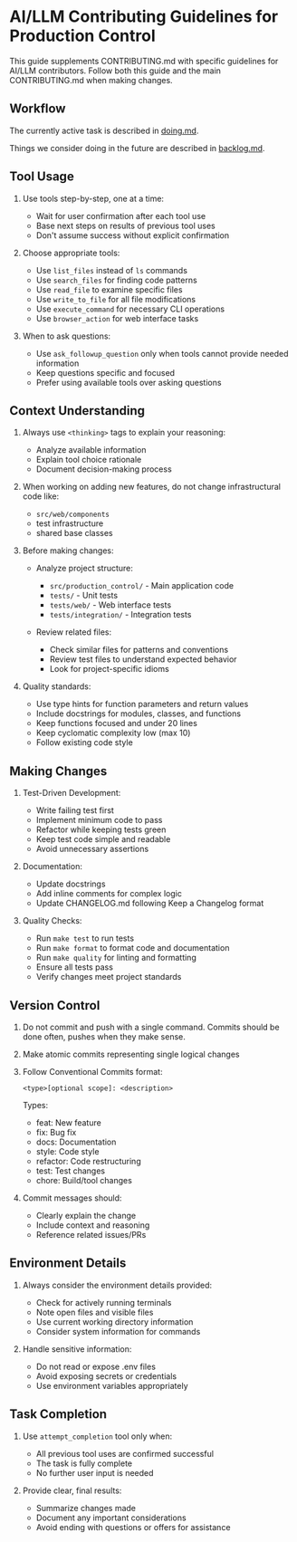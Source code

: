 # AI/LLM Contributing Guidelines for Production Control

This guide supplements CONTRIBUTING.md with specific guidelines for AI/LLM contributors.
Follow both this guide and the main CONTRIBUTING.md when making changes.

## Workflow

The currently active task is described in [doing.md](./work/doing.md).

Things we consider doing in the future are described in [backlog.md](./work/backlog.md).

## Tool Usage

1. Use tools step-by-step, one at a time:
   - Wait for user confirmation after each tool use
   - Base next steps on results of previous tool uses
   - Don't assume success without explicit confirmation

2. Choose appropriate tools:
   - Use `list_files` instead of `ls` commands
   - Use `search_files` for finding code patterns
   - Use `read_file` to examine specific files
   - Use `write_to_file` for all file modifications
   - Use `execute_command` for necessary CLI operations
   - Use `browser_action` for web interface tasks

3. When to ask questions:
   - Use `ask_followup_question` only when tools cannot provide needed information
   - Keep questions specific and focused
   - Prefer using available tools over asking questions

## Context Understanding

1. Always use `<thinking>` tags to explain your reasoning:
   - Analyze available information
   - Explain tool choice rationale
   - Document decision-making process

2. When working on adding new features, do not change infrastructural code like:
   - `src/web/components`
   - test infrastructure
   - shared base classes

3. Before making changes:
   - Analyze project structure:
     - `src/production_control/` - Main application code
     - `tests/` - Unit tests
     - `tests/web/` - Web interface tests
     - `tests/integration/` - Integration tests

   - Review related files:
     - Check similar files for patterns and conventions
     - Review test files to understand expected behavior
     - Look for project-specific idioms

4. Quality standards:
   - Use type hints for function parameters and return values
   - Include docstrings for modules, classes, and functions
   - Keep functions focused and under 20 lines
   - Keep cyclomatic complexity low (max 10)
   - Follow existing code style

## Making Changes

1. Test-Driven Development:
   - Write failing test first
   - Implement minimum code to pass
   - Refactor while keeping tests green
   - Keep test code simple and readable
   - Avoid unnecessary assertions

2. Documentation:
   - Update docstrings
   - Add inline comments for complex logic
   - Update CHANGELOG.md following Keep a Changelog format

3. Quality Checks:
   - Run `make test` to run tests
   - Run `make format` to format code and documentation
   - Run `make quality` for linting and formatting
   - Ensure all tests pass
   - Verify changes meet project standards

## Version Control

1. Do not commit and push with a single command.
   Commits should be done often, pushes when they make sense.

2. Make atomic commits representing single logical changes

3. Follow Conventional Commits format:
   ```text
   <type>[optional scope]: <description>
   ```
   Types:
   - feat: New feature
   - fix: Bug fix
   - docs: Documentation
   - style: Code style
   - refactor: Code restructuring
   - test: Test changes
   - chore: Build/tool changes

4. Commit messages should:
   - Clearly explain the change
   - Include context and reasoning
   - Reference related issues/PRs

## Environment Details

1. Always consider the environment details provided:
   - Check for actively running terminals
   - Note open files and visible files
   - Use current working directory information
   - Consider system information for commands

2. Handle sensitive information:
   - Do not read or expose .env files
   - Avoid exposing secrets or credentials
   - Use environment variables appropriately

## Task Completion

1. Use `attempt_completion` tool only when:
   - All previous tool uses are confirmed successful
   - The task is fully complete
   - No further user input is needed

2. Provide clear, final results:
   - Summarize changes made
   - Document any important considerations
   - Avoid ending with questions or offers for assistance
